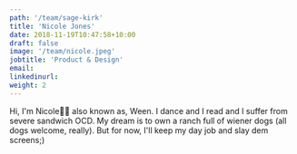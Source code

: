 ```yaml
---
path: '/team/sage-kirk'
title: 'Nicole Jones'
date: 2018-11-19T10:47:58+10:00
draft: false
image: '/team/nicole.jpeg'
jobtitle: 'Product & Design'
email:
linkedinurl:
weight: 2
---
```


Hi, I'm Nicole✌🏻 also known as, Ween.  I dance and I read and I suffer from severe sandwich OCD.  My dream is to own a ranch full of wiener dogs (all dogs welcome, really).  But for now, I'll keep my day job and slay dem screens;)
